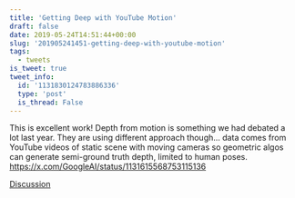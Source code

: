 ```yaml
---
title: 'Getting Deep with YouTube Motion'
draft: false
date: 2019-05-24T14:51:44+00:00
slug: '201905241451-getting-deep-with-youtube-motion'
tags:
  - tweets
is_tweet: true
tweet_info:
  id: '1131830124783886336'
  type: 'post'
  is_thread: False
---
```




This is excellent work! Depth from motion is something we had debated a lot last year. They are using different approach though... data comes from YouTube videos of static scene with moving cameras so geometric algos can generate semi-ground truth depth, limited to human poses. <https://x.com/GoogleAI/status/1131615568753115136>

[Discussion](https://x.com/sytelus/status/1131830124783886336)
